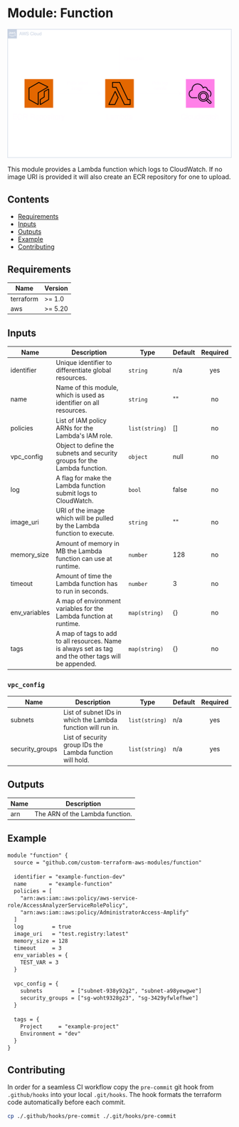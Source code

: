 # Module: Function

![Function visualized](.github/diagrams/function-transparent.png)

This module provides a Lambda function which logs to CloudWatch. If no image URI is provided it will also create an ECR repository for one to upload.

## Contents

- [Requirements](#requirements)
- [Inputs](#inputs)
- [Outputs](#outputs)
- [Example](#example)
- [Contributing](#contributing)

## Requirements

| Name      | Version |
| --------- | ------- |
| terraform | >= 1.0  |
| aws       | >= 5.20 |

## Inputs

| Name          | Description                                                                                           | Type           | Default | Required |
| ------------- | ----------------------------------------------------------------------------------------------------- | -------------- | ------- | :------: |
| identifier    | Unique identifier to differentiate global resources.                                                  | `string`       | n/a     |   yes    |
| name          | Name of this module, which is used as identifier on all resources.                                    | `string`       | ""      |    no    |
| policies      | List of IAM policy ARNs for the Lambda's IAM role.                                                    | `list(string)` | []      |    no    |
| vpc_config    | Object to define the subnets and security groups for the Lambda function.                             | `object`       | null    |    no    |
| log           | A flag for make the Lambda function submit logs to CloudWatch.                                        | `bool`         | false   |    no    |
| image_uri     | URI of the image which will be pulled by the Lambda function to execute.                              | `string`       | ""      |    no    |
| memory_size   | Amount of memory in MB the Lambda function can use at runtime.                                        | `number`       | 128     |    no    |
| timeout       | Amount of time the Lambda function has to run in seconds.                                             | `number`       | 3       |    no    |
| env_variables | A map of environment variables for the Lambda function at runtime.                                    | `map(string)`  | {}      |    no    |
| tags          | A map of tags to add to all resources. Name is always set as tag and the other tags will be appended. | `map(string)`  | {}      |    no    |

### `vpc_config`

| Name            | Description                                                  | Type           | Default | Required |
| --------------- | ------------------------------------------------------------ | -------------- | ------- | :------: |
| subnets         | List of subnet IDs in which the Lambda function will run in. | `list(string)` | n/a     |   yes    |
| security_groups | List of security group IDs the Lambda function will hold.    | `list(string)` | n/a     |   yes    |

## Outputs

| Name | Description                     |
| ---- | ------------------------------- |
| arn  | The ARN of the Lambda function. |

## Example

```hcl
module "function" {
  source = "github.com/custom-terraform-aws-modules/function"

  identifier = "example-function-dev"
  name       = "example-function"
  policies = [
    "arn:aws:iam::aws:policy/aws-service-role/AccessAnalyzerServiceRolePolicy",
    "arn:aws:iam::aws:policy/AdministratorAccess-Amplify"
  ]
  log         = true
  image_uri   = "test.registry:latest"
  memory_size = 128
  timeout     = 3
  env_variables = {
    TEST_VAR = 3
  }

  vpc_config = {
    subnets         = ["subnet-938y92g2", "subnet-a98yewgwe"]
    security_groups = ["sg-woht9328g23", "sg-3429yfwlefhwe"]
  }

  tags = {
    Project     = "example-project"
    Environment = "dev"
  }
}
```

## Contributing

In order for a seamless CI workflow copy the `pre-commit` git hook from `.github/hooks` into your local `.git/hooks`. The hook formats the terraform code automatically before each commit.

```bash
cp ./.github/hooks/pre-commit ./.git/hooks/pre-commit
```
